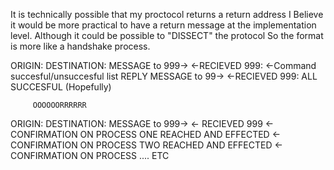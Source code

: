 It is technically possible that my proctocol returns a return address
I Believe it would be more practical to have a return message at the 
implementation level. Although it could be possible to "DISSECT" the protocol
So the format is more like a handshake process.  

ORIGIN:                      DESTINATION:
MESSAGE to 999->
			     <-RECIEVED 999:
			     <-Command succesful/unsuccesful list
REPLY MESSAGE to 99->
			     <-RECIEVED 999: 
			     ALL SUCCESFUL (Hopefully)			     

 		 OOOOOORRRRRR

ORIGIN:                      DESTINATION:
MESSAGE to 999->
			    <- RECIEVED 999
			    <- CONFIRMATION ON PROCESS ONE REACHED AND EFFECTED
			    <- CONFIRMATION ON PROCESS TWO REACHED AND EFFECTED
			    <- CONFIRMATION ON PROCESS .... ETC
